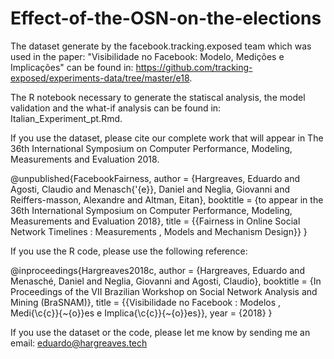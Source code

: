 # Effect-of-the-OSN-on-the-elections

The dataset generate by the facebook.tracking.exposed team which was used in the paper: "Visibilidade no Facebook: Modelo, Medições e Implicações" can be found in: 
https://github.com/tracking-exposed/experiments-data/tree/master/e18.

The R notebook necessary to generate the statiscal analysis, the model validation and the what-if analysis can be found in:
Italian_Experiment_pt.Rmd.

If you use the dataset, please cite our complete work that will appear in The 36th International Symposium on Computer Performance, 
Modeling, Measurements and Evaluation 2018.

@unpublished{FacebookFairness,
author = {Hargreaves, Eduardo and Agosti, Claudio and Menasch{\'{e}}, Daniel and Neglia, Giovanni and Reiffers-masson, Alexandre and Altman, Eitan},
booktitle = {to appear in the 36th International Symposium on Computer Performance, Modeling, Measurements and Evaluation 2018},
title = {{Fairness in Online Social Network Timelines : Measurements , Models and Mechanism Design}}
}

If you use the R code, please use the following reference:

@inproceedings{Hargreaves2018c,
author = {Hargreaves, Eduardo and Menasché, Daniel and Neglia, Giovanni and Agosti, Claudio},
booktitle = {In Proceedings of the VII Brazilian Workshop on Social Network Analysis and Mining (BraSNAM)},
title = {{Visibilidade no Facebook : Modelos , Medi{\c{c}}{\~{o}}es e Implica{\c{c}}{\~{o}}es}},
year = {2018}
}

If you use the dataset or the code, please let me know by sending me an email: eduardo@hargreaves.tech 
